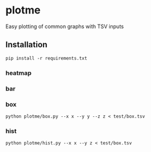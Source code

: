 # plotme

Easy plotting of common graphs with TSV inputs

## Installation
```
pip install -r requirements.txt
```

### heatmap

### bar

### box
```
python plotme/box.py --x x --y y --z z < test/box.tsv
```

### hist
```
python plotme/hist.py --x x --y z < test/box.tsv
```

